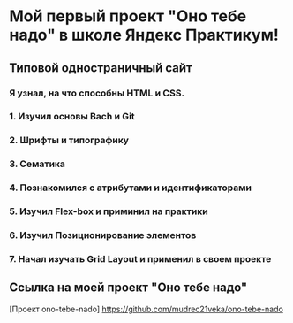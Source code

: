 # Мой первый проект "Оно тебе надо" в школе Яндекс Практикум!

## Типовой одностраничный сайт 

### Я узнал, на что способны HTML и CSS. 
### 1. Изучил основы Bach и Git
### 2. Шрифты и типографику
### 3. Сематика
### 4. Познакомился с атрибутами и идентификаторами
### 5. Изучил Flex-box и приминил на практики
### 6. Изучил Позиционирование элементов
### 7. Начал изучать Grid Layout и применил в своем проекте

## Ссылка на моей проект "Оно тебе надо" 
[Проект ono-tebe-nado] https://github.com/mudrec21veka/ono-tebe-nado
